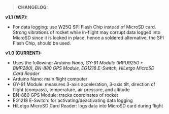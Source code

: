 > **CHANGELOG:**

**v1.1 (WIP):**
- For data logging: use W25Q SPI Flash Chip instead of MicroSD card. Strong vibrations of rocket while in-flight may corrupt data logged into MicroSD since it is locked in place, hence a soldered alternative, the SPI Flash Chip, should be used. 

**v1.0 (CURRENT):**
- Uses the following: _Arduino Nano, GY-91 Module (MPU9250 + BMP280), BN-880 GPS Module, EG1218 E-Switch, HiLetgo MicroSD Card Reader_
- Arduino Nano: main flight computer
- GY-91 Module: measures 3-axis acceleration, 3-axis tilt, direction of flight (compass), temperature, air pressure, and altitude
- BN-880 GPS Module: tracks coordinates of rocket
- EG1218 E-Switch: for activating/deactivating data logging
- HiLetgo MicroSD Card Reader: logs data into MicroSD card during flight
